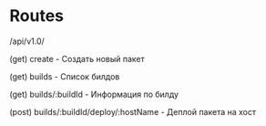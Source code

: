 # Routes

/api/v1.0/

(get) create                       - Создать новый пакет

(get) builds                       - Список билдов

(get) builds/:buildId              - Информация по билду

(post) builds/:buildId/deploy/:hostName - Деплой пакета на хост
